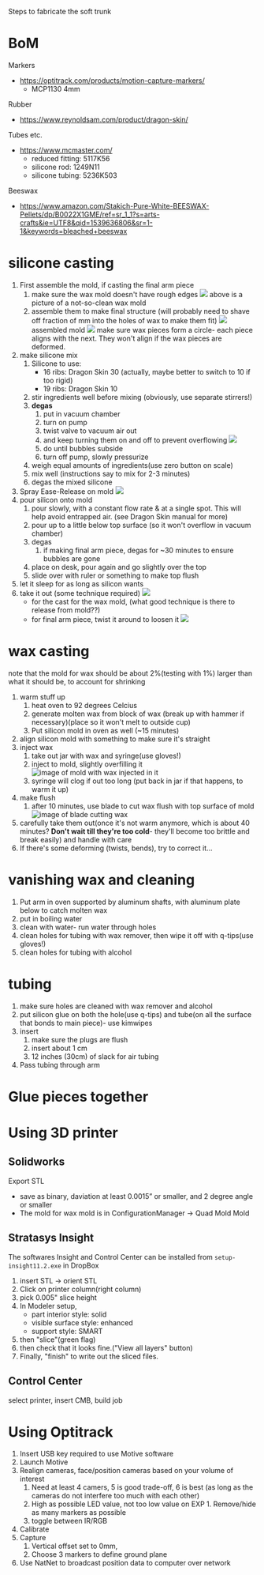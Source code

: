 Steps to fabricate the soft trunk

# BoM
Markers
* https://optitrack.com/products/motion-capture-markers/
    * MCP1130 4mm

Rubber
* https://www.reynoldsam.com/product/dragon-skin/

Tubes etc.
* https://www.mcmaster.com/
    * reduced fitting: 5117K56
    * silicone rod: 1249N11
    * silicone tubing: 5236K503

Beeswax
* https://www.amazon.com/Stakich-Pure-White-BEESWAX-Pellets/dp/B0022X1GME/ref=sr_1_1?s=arts-crafts&ie=UTF8&qid=1539636806&sr=1-1&keywords=bleached+beeswax

# silicone casting
1. First assemble the mold, if casting the final arm piece
    1. make sure the wax mold doesn't have rough edges
    ![](img/IMG_1774.JPG)
    above is a picture of a not-so-clean wax mold
    1. assemble them to make final structure (will probably need to shave off fraction of mm into the holes of wax to make them fit)
    ![](img/IMG_1635.JPG)
    assembled mold
    ![](img/IMG_1775.JPG)
    make sure wax pieces form a circle- each piece aligns with the next. They won't align if the wax pieces are deformed.
1. make silicone mix
    1. Silicone to use:
        * 16 ribs: Dragon Skin 30 (actually, maybe better to switch to 10 if too rigid)
        * 19 ribs: Dragon Skin 10
    1. stir ingredients well before mixing (obviously, use separate stirrers!)
    1. **degas**
        1. put in vacuum chamber
        1. turn on pump
        1. twist valve to vacuum air out
        1. and keep turning them on and off to prevent overflowing
        ![](img/IMG_1644.JPG)
        1. do until bubbles subside
        1. turn off pump, slowly pressurize
    1. weigh equal amounts of ingredients(use zero button on scale)
    1. mix well (instructions say to mix for 2-3 minutes)
    1. degas the mixed silicone
1. Spray Ease-Release on mold
![](img/IMG_1642.JPG)
1. pour silicon onto mold
    1. pour slowly, with a constant flow rate & at a single spot. This will help avoid entrapped air. (see Dragon Skin manual for more)
    1. pour up to a little below top surface (so it won't overflow in vacuum chamber)
    1. degas
        1. if making final arm piece, degas for ~30 minutes to ensure bubbles are gone
    1. place on desk, pour again and go slightly over the top
    1. slide over with ruler or something to make top flush
1. let it sleep for as long as silicon wants
1. take it out (some technique required)
![](img/IMG_1637.JPG)
    * for the cast for the wax mold, (what good technique is there to release from mold??)
    * for final arm piece, twist it around to loosen it
    ![](img/IMG_1638.JPG)

# wax casting
note that the mold for wax should be about 2%(testing with 1%) larger than what it should be, to account for shrinking
1. warm stuff up
    1. heat oven to 92 degrees Celcius
    1. generate molten wax from block of wax (break up with hammer if necessary)(place so it won't melt to outside cup)
    1. Put silicon mold in oven as well (~15 minutes)
1. align silicon mold with something to make sure it's straight
1. inject wax
    1. take out jar with wax and syringe(use gloves!)
    1. inject to mold, slightly overfilling it
    ![image of mold with wax injected in it](img/IMG_1766.JPG)
    1. syringe will clog if out too long (put back in jar if that happens, to warm it up)
1. make flush
    1. after 10 minutes, use blade to cut wax flush with top surface of mold
    ![image of blade cutting wax](img/IMG_1773.JPG)
1. carefully take them out(once it's not warm anymore, which is about 40 minutes? **Don't wait till they're too cold**- they'll become too brittle and break easily) and handle with care
1. If there's some deforming (twists, bends), try to correct it...

# vanishing wax and cleaning
1. Put arm in oven supported by aluminum shafts, with aluminum plate below to catch molten wax
1. put in boiling water
1. clean with water- run water through holes
1. clean holes for tubing with wax remover, then wipe it off with q-tips(use gloves!)
1. clean holes for tubing with alcohol

# tubing
1. make sure holes are cleaned with wax remover and alcohol
1. put silicon glue on both the hole(use q-tips) and tube(on all the surface that bonds to main piece)- use kimwipes
1. insert
    1. make sure the plugs are flush
    1. insert about 1 cm
    1. 12 inches (30cm) of slack for air tubing
1. Pass tubing through arm

# Glue pieces together


# Using 3D printer
## Solidworks
Export STL
* save as binary, daviation at least 0.0015” or smaller, and 2 degree angle or smaller
* The mold for wax mold is in ConfigurationManager -> Quad Mold Mold

## Stratasys Insight
The softwares Insight and Control Center can be installed from `setup-insight11.2.exe` in DropBox

1. insert STL -> orient STL
1. Click on printer column(right column)
1. pick 0.005" slice height
1. In Modeler setup,
    * part interior style: solid
    * visible surface style: enhanced
    * support style: SMART
1. then "slice"(green flag)
1. then check that it looks fine.("View all layers" button)
1. Finally, "finish" to write out the sliced files.

## Control Center
select printer, insert CMB, build job


# Using Optitrack
1. Insert USB key required to use Motive software
1. Launch Motive
1. Realign cameras, face/position cameras based on your volume of interest
    1. Need at least 4 camers, 5 is good trade-off, 6 is best (as long as the cameras do not interfere too much with each other)
    1. High as possible LED value, not too low value on EXP    1. Remove/hide as many markers as possible
    1. toggle between IR/RGB
1. Calibrate
1. Capture
    1. Vertical offset set to 0mm,
    1. Choose 3 markers to define ground plane
1. Use NatNet to broadcast position data to computer over network
